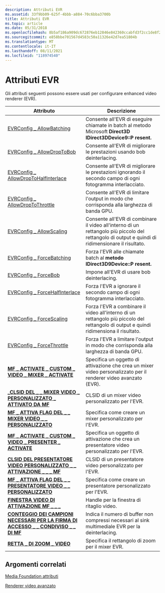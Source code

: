 ```yaml
---
description: Attributi EVR
ms.assetid: 33f9bb09-625f-4bbb-a884-70c6bba3700b
title: Attributi EVR
ms.topic: article
ms.date: 05/31/2018
ms.openlocfilehash: 8b5af186a909dc672876eb12846e842360ccabfd3f2cc1de8f203d3e40d94ce7
ms.sourcegitcommit: e858bbe701567d4583c50a11326e42d7ea51804b
ms.translationtype: MT
ms.contentlocale: it-IT
ms.lasthandoff: 08/11/2021
ms.locfileid: "118974540"
---
```

# <a name="evr-attributes"></a>Attributi EVR

Gli attributi seguenti possono essere usati per configurare enhanced video renderer (EVR).



| Attributo                                                                                                         | Descrizione                                                                                                              |
|-------------------------------------------------------------------------------------------------------------------|--------------------------------------------------------------------------------------------------------------------------|
| [EVRConfig \_ AllowBatching](evrconfig-allowbatching.md)                                                           | Consente all'EVR di eseguire chiamate in batch al metodo Microsoft **Direct3D IDirect3DDevice9::P resent.**                            |
| [EVRConfig \_ AllowDropToBob](evrconfig-allowdroptobob.md)                                                         | Consente all'EVR di migliorare le prestazioni usando bob deinterlacing.                                                        |
| [EVRConfig \_ AllowDropToHalfInterlace](evrconfig-allowdroptohalfinterlace.md)                                     | Consente all'EVR di migliorare le prestazioni ignorando il secondo campo di ogni fotogramma interlacciato.                            |
| [EVRConfig \_ AllowDropToThrottle](evrconfig-allowdroptothrottle.md)                                               | Consente all'EVR di limitare l'output in modo che corrisponda alla larghezza di banda GPU.                                                               |
| [EVRConfig \_ AllowScaling](evrconfig-allowscaling.md)                                                             | Consente all'EVR di combinare il video all'interno di un rettangolo più piccolo del rettangolo di output e quindi di ridimensionare il risultato. |
| [EVRConfig \_ ForceBatching](evrconfig-forcebatching.md)                                                           | Forza l'EVR alle chiamate batch al **metodo IDirect3D9Device::P resent.**                                               |
| [EVRConfig \_ ForceBob](evrconfig-forcebob.md)                                                                     | Impone all'EVR di usare bob deinterlacing.                                                                                 |
| [EVRConfig \_ ForceHalfInterlace](evrconfig-forcehalfinterlace.md)                                                 | Forza l'EVR a ignorare il secondo campo di ogni fotogramma interlacciato.                                                       |
| [EVRConfig \_ ForceScaling](evrconfig-forcescaling.md)                                                             | Forza l'EVR a combinare il video all'interno di un rettangolo più piccolo del rettangolo di output e quindi ridimensiona il risultato. |
| [EVRConfig \_ ForceThrottle](evrconfig-forcethrottle.md)                                                           | Forza l'EVR a limitare l'output in modo che corrisponda alla larghezza di banda GPU.                                                               |
| [**MF \_ ACTIVATE \_ CUSTOM \_ VIDEO \_ MIXER \_ ACTIVATE**](mf-activate-custom-video-mixer-activate-attribute.md)         | Specifica un oggetto di attivazione che crea un mixer video personalizzato per il renderer video avanzato (EVR).                  |
| [**\_CLSID DEL \_ \_ MIXER VIDEO \_ PERSONALIZZATO \_ ATTIVATO DA MF**](mf-activate-custom-video-mixer-clsid-attribute.md)               | CLSID di un mixer video personalizzato per l'EVR.                                                                               |
| [**MF \_ ATTIVA FLAG DEL \_ \_ MIXER VIDEO \_ \_ PERSONALIZZATO**](mf-activate-custom-video-mixer-flags-attribute.md)               | Specifica come creare un mixer personalizzato per l'EVR.                                                                      |
| [**MF \_ ACTIVATE \_ CUSTOM \_ VIDEO \_ PRESENTER \_ ACTIVATE**](mf-activate-custom-video-presenter-activate-attribute.md) | Specifica un oggetto di attivazione che crea un presentatore video personalizzato per l'EVR.                                        |
| [**CLSID DEL PRESENTATORE VIDEO PERSONALIZZATO \_ \_ ATTIVAZIONE \_ \_ \_ MF**](mf-activate-custom-video-presenter-clsid-attribute.md)       | CLSID di un presentatore video personalizzato per l'EVR.                                                                           |
| [**MF \_ ATTIVA FLAG DEL \_ \_ PRESENTATORE VIDEO \_ \_ PERSONALIZZATO**](mf-activate-custom-video-presenter-flags-attribute.md)       | Specifica come creare un presentatore personalizzato per l'EVR.                                                                  |
| [**FINESTRA VIDEO DI ATTIVAZIONE MF \_ \_ \_**](mf-activate-video-window-attribute.md)                                         | Handle per la finestra di ritaglio video.                                                                                     |
| [**CONTEGGIO DEI CAMPIONI NECESSARI PER LA FIRMA DI ACCESSO \_ \_ CONDIVISO \_ \_ DI MF**](mf-sa-required-sample-count-attribute.md)                                  | Indica il numero di buffer non compressi necessari al sink multimediale EVR per la deinterlacing.                         |
| [**RETTA \_ DI ZOOM \_ VIDEO**](video-zoom-rect-attribute.md)                                                            | Specifica il rettangolo di zoom per il mixer EVR.                                                                          |



 

## <a name="related-topics"></a>Argomenti correlati

<dl> <dt>

[Media Foundation attributi](media-foundation-attributes.md)
</dt> <dt>

[Renderer video avanzato](enhanced-video-renderer.md)
</dt> </dl>

 

 



